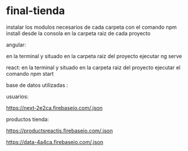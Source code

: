 # final-tienda

instalar los modulos necesarios de cada carpeta con el comando npm install desde la consola en la carpeta raiz de cada proyecto

angular: 

en la terminal y situado en la carpeta raiz del proyecto ejecutar ng serve

react:
en la terminal y situado en la carpeta raiz del proyecto ejecutar el comando npm start

base de datos utilizadas : 

usuarios: 

https://next-2e2ca.firebaseio.com/.json

productos tienda: 

https://productsreactjs.firebaseio.com/.json

https://data-4a4ca.firebaseio.com/.json
